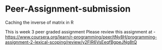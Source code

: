 # Peer-Assignment-submission
Caching the inverse of matrix in R

This is week 3 peer graded assignment
Please review this assignment at - https://www.coursera.org/learn/r-programming/peer/tNy8H/programming-assignment-2-lexical-scoping/review/y2FlR6VsEeqfBgpeJNg8tQ
